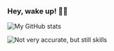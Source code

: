 ### Hey, wake up! 🧚‍♀️

<!--
**BoboTiG/BoboTiG** is a ✨ _special_ ✨ repository because its `README.md` (this file) appears on your GitHub profile.

Here are some ideas to get you started:

- 🔭 I’m currently working on ...
- 🌱 I’m currently learning ...
- 👯 I’m looking to collaborate on ...
- 🤔 I’m looking for help with ...
- 💬 Ask me about ...
- 📫 How to reach me: ...
- 😄 Pronouns: ...
- ⚡ Fun fact: ...
-->

![My GitHub stats](
https://github-readme-stats.vercel.app/api?username=BoboTiG&show_icons=true&count_private=true&theme=midnight-purple)

![Not very accurate, but still skills](https://github-readme-stats.vercel.app/api/top-langs/?username=BoboTiG&langs_count=2&layout=compact&theme=midnight-purple)

